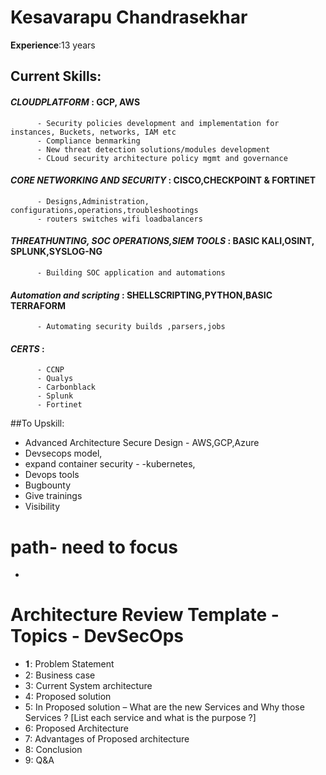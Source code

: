 # Kesavarapu Chandrasekhar
**Experience**:13 years
## Current Skills: 
#### *CLOUDPLATFORM* : GCP, AWS
          - Security policies development and implementation for instances, Buckets, networks, IAM etc
          - Compliance benmarking
          - New threat detection solutions/modules development 
          - CLoud security architecture policy mgmt and governance
          
#### *CORE NETWORKING AND SECURITY* : CISCO,CHECKPOINT & FORTINET
          - Designs,Administration, configurations,operations,troubleshootings
          - routers switches wifi loadbalancers

#### *THREATHUNTING, SOC OPERATIONS,SIEM TOOLS* : BASIC KALI,OSINT, SPLUNK,SYSLOG-NG
          - Building SOC application and automations

#### *Automation and scripting* : SHELLSCRIPTING,PYTHON,BASIC TERRAFORM
          - Automating security builds ,parsers,jobs
          
#### *CERTS* : 
          - CCNP
          - Qualys 
          - Carbonblack 
          - Splunk
          - Fortinet


          


##To Upskill:
- Advanced Architecture Secure Design - AWS,GCP,Azure 
- Devsecops  model,
- expand container security - -kubernetes,
- Devops tools 
- Bugbounty 
- Give trainings
- Visibility



# path- need to focus


-

# Architecture Review Template - Topics - DevSecOps
- 𝟏: Problem Statement
- 2: Business case
- 3: Current System architecture
- 4: Proposed solution
- 5: In Proposed solution – What are the new Services and Why those Services ? [List each service and what is the purpose ?]
- 6: Proposed Architecture
- 7: Advantages of Proposed architecture
- 8: Conclusion
- 9: Q&A
